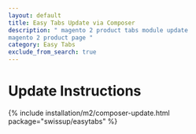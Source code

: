 ```yaml
---
layout: default
title: Easy Tabs Update via Composer
description: " magento 2 product tabs module update
magento 2 product page "
category: Easy Tabs
exclude_from_search: true
---
```


# Update Instructions

{% include installation/m2/composer-update.html package="swissup/easytabs" %}
